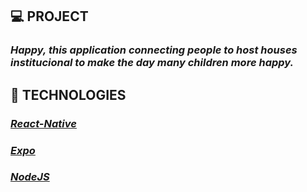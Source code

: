  ## 💻 PROJECT
  ### *Happy, this application connecting people to host houses institucional to make the day many children more happy.*

 ## 🚀 TECHNOLOGIES
  ### [*React-Native*](https://reactnative.dev/)
  ### [*Expo*](https://expo.io/)
  ### [*NodeJS*](https://nodejs.org/en/)
